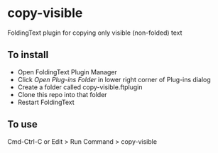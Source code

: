 # copy-visible
FoldingText plugin for copying only visible (non-folded) text

## To install
- Open FoldingText Plugin Manager
- Click *Open Plug-ins Folder* in lower right corner of Plug-ins dialog
- Create a folder called copy-visible.ftplugin
- Clone this repo into that folder
- Restart FoldingText

## To use
Cmd-Ctrl-C or Edit > Run Command > copy-visible
